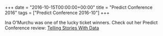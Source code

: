 +++
date = "2016-10-15T00:00:00+00:00"
title = "Predict Conference 2016"
tags = ["Predict Conference 2016-10"]
+++

Ina O'Murchu was one of the lucky ticket winners. Check out her Predict Conference review:
<a href="https://medium.com/@iomurchu/telling-stories-with-data-1f4ccf38fc73#.1m18m3x7x">Telling Stories With Data</a>
